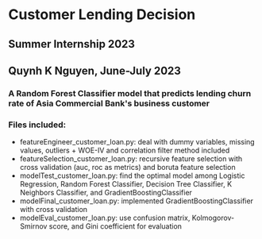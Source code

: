 # Customer Lending Decision
## Summer Internship 2023
## Quynh K Nguyen, June-July 2023

### A Random Forest Classifier model that predicts lending churn rate of Asia Commercial Bank's business customer
### Files included:
- featureEngineer_customer_loan.py: deal with dummy variables, missing values, outliers + WOE-IV and correlation filter method included
- featureSelection_customer_loan.py: recursive feature selection with cross validation (auc, roc as metrics) and boruta feature selection
- modelTest_customer_loan.py: find the optimal model among Logistic Regression, Random Forest Classifier, Decision Tree Classifier, K Neighbors Classifier, and GradientBoostingClassifier
- modelFinal_customer_loan.py: implemented GradientBoostingClassifier with cross validation
- modelEval_customer_loan.py: use confusion matrix, Kolmogorov-Smirnov score, and Gini coefficient for evaluation
